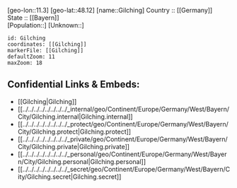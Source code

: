 ﻿---
location: [48.12,11.3] 
mapzoom: [7,12] 
mapmarker: city 
type: City
tags:
- geo/City


SpocWebEntityId: 30455
isDeleted: false
confidential: public

---
[geo-lon::11.3] 
[geo-lat::48.12] 
[name::Gilching] 
Country :: [[Germany]]  
State :: [[Bayern]]  
[Population::] 
[Unknown::] 


```leaflet
id: Gilching
coordinates: [[Gilching]] 
markerFile: [[Gilching]] 
defaultZoom: 11 
maxZoom: 18
```


## Confidential Links & Embeds: 
- [[Gilching|Gilching]]  
- [[../../../../../../../../_internal/geo/Continent/Europe/Germany/West/Bayern/City/Gilching.internal|Gilching.internal]] 
- [[../../../../../../../../_protect/geo/Continent/Europe/Germany/West/Bayern/City/Gilching.protect|Gilching.protect]] 
- [[../../../../../../../../_private/geo/Continent/Europe/Germany/West/Bayern/City/Gilching.private|Gilching.private]] 
- [[../../../../../../../../_personal/geo/Continent/Europe/Germany/West/Bayern/City/Gilching.personal|Gilching.personal]] 
- [[../../../../../../../../_secret/geo/Continent/Europe/Germany/West/Bayern/City/Gilching.secret|Gilching.secret]] 
